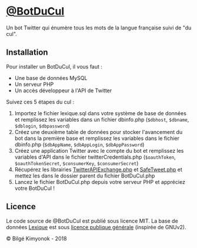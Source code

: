 # [@BotDuCul](https://twitter.com/BotDuCul)

Un bot Twitter qui énumère tous les mots de la langue française suivi de "du cul".

## Installation

Pour installer un BotDuCul, il vous faut :
* Une base de données MySQL
* Un serveur PHP
* Un accès développeur à l'API de Twitter

Suivez ces 5 étapes du cul :
1. Importez le fichier lexique.sql dans votre système de base de données et remplissez les variables dans un fichier dbinfo.php (`$dbhost`, `$dbname`, `$dblogin`, `$dbpassword`)
2. Créez une deuxième table de données pour stocker l'avancement du bot dans la première base et remplissez les variables dans le fichier dbinfo.php (`$dbAppName`, `$dbAppLogin`, `$dbAppPassword`)
3. Créez une application Twitter avec le compte du bot et remplissez les variables d'API dans le fichier twitterCredentials.php (`$oauthToken`, `$oauthTokenSecret`, `$consumerKey`, `$consumerSecret`)
4. Récupérez les librairies [TwitterAPIExchange.php](https://github.com/J7mbo/twitter-api-php) et [SafeTweet.php](https://github.com/WhiteFangs/SafeTweet) et mettez les dans le dossier parent du fichier BotDuCul.php
5. Lancez le fichier BotDuCul.php depuis votre serveur PHP et appréciez votre BotDuCul !

## Licence

Le code source de @BotDuCul est publié sous licence MIT.
La base de données [Lexique](http://lexique.org) est sous [licence publique générale](http://lexique.org/public/license_lexique.htm) (inspirée de GNUv2).

© Bilgé Kimyonok - 2018
